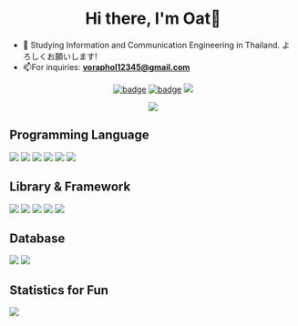 <h1 align="center">Hi there, I'm Oat👋</h1>

- 🔭 Studying Information and Communication Engineering in Thailand. よろしくお願いします!
- 📫For inquiries: **voraphol12345@gmail.com**

<p align="center">
  <a href="https://discordapp.com/users/442284470138175489"><img src="https://img.shields.io/badge/Discord-5865F2?style=for-the-badge&logo=discord&logoColor=white" alt="badge"></a>
  <a href="mailto:voraphol12345@gmail.com"><img src="https://img.shields.io/badge/Gmail-D14836?style=for-the-badge&logo=gmail&logoColor=white" alt="badge"></a>
  <a href="https://linkedin.com/in/voraphol" target="blank"><img src="https://img.shields.io/badge/LinkedIn-0077B5?style=for-the-badge&logo=linkedin&logoColor=white"></a>
</p>

<div align="center">
	<img src="https://user-images.githubusercontent.com/74038190/225813708-98b745f2-7d22-48cf-9150-083f1b00d6c9.gif"/>
</div>

## Programming Language
<p align="left">
  <img src="https://img.shields.io/badge/java-%23ED8B00.svg?style=for-the-badge&logo=openjdk&logoColor=white"/>
  <img src="https://img.shields.io/badge/Python-FFD43B?style=for-the-badge&logo=python&logoColor=blue"/>
  <img src="https://img.shields.io/badge/TypeScript-007ACC?style=for-the-badge&logo=typescript&logoColor=white"/>
  <img src="https://img.shields.io/badge/HTML5-E34F26?style=for-the-badge&logo=html5&logoColor=white" />
  <img src="https://img.shields.io/badge/CSS3-1572B6?style=for-the-badge&logo=css3&logoColor=white" />
  <img src="https://img.shields.io/badge/JavaScript-323330?style=for-the-badge&logo=javascript&logoColor=F7DF1E" />
</p>

## Library & Framework
<p align="left">
  <img src="https://img.shields.io/badge/React-20232A?style=for-the-badge&logo=react&logoColor=61DAFB"/>
  <img src="https://img.shields.io/badge/next%20js-000000?style=for-the-badge&logo=nextdotjs&logoColor=white"/>
  <img src="https://img.shields.io/badge/Node%20js-339933?style=for-the-badge&logo=nodedotjs&logoColor=white"/>
  <img src="https://img.shields.io/badge/Express%20js-000000?style=for-the-badge&logo=express&logoColor=white"/>
  <img src="https://img.shields.io/badge/Tailwind_CSS-38B2AC?style=for-the-badge&logo=tailwind-css&logoColor=white" />
</p>

## Database
<p align="left">
  <img src="https://img.shields.io/badge/MongoDB-4EA94B?style=for-the-badge&logo=mongodb&logoColor=white"/>
  <img src="https://img.shields.io/badge/MySQL-005C84?style=for-the-badge&logo=mysql&logoColor=white"/>
</p>

## Statistics for Fun
<img align="center" src="https://github-readme-streak-stats.herokuapp.com/?user=oatkup1a&theme=dark"/>
